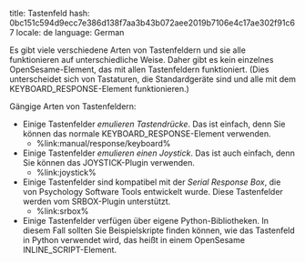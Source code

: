 title: Tastenfeld
hash: 0bc151c594d9ecc7e386d138f7aa3b43b072aee2019b7106e4c17ae302f91c67
locale: de
language: German

Es gibt viele verschiedene Arten von Tastenfeldern und sie alle funktionieren auf unterschiedliche Weise. Daher gibt es kein einzelnes OpenSesame-Element, das mit allen Tastenfeldern funktioniert. (Dies unterscheidet sich von Tastaturen, die Standardgeräte sind und alle mit dem KEYBOARD_RESPONSE-Element funktionieren.)

Gängige Arten von Tastenfeldern:

- Einige Tastenfelder *emulieren Tastendrücke*. Das ist einfach, denn Sie können das normale KEYBOARD_RESPONSE-Element verwenden.
	- %link:manual/response/keyboard%
- Einige Tastenfelder *emulieren einen Joystick*. Das ist auch einfach, denn Sie können das JOYSTICK-Plugin verwenden.
	- %link:joystick%
- Einige Tastenfelder sind kompatibel mit der *Serial Response Box*, die von Psychology Software Tools entwickelt wurde. Diese Tastenfelder werden vom SRBOX-Plugin unterstützt.
	- %link:srbox%
- Einige Tastenfelder verfügen über eigene Python-Bibliotheken. In diesem Fall sollten Sie Beispielskripte finden können, wie das Tastenfeld in Python verwendet wird, das heißt in einem OpenSesame INLINE_SCRIPT-Element.
